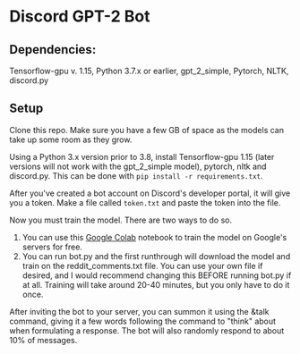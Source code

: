 # Discord GPT-2 Bot

## Dependencies:
Tensorflow-gpu v. 1.15, Python 3.7.x or earlier, gpt_2_simple, Pytorch, NLTK, discord.py

## Setup
Clone this repo. Make sure you have a few GB of space as the models can take up some room as they grow.

Using a Python 3.x version prior to 3.8, install Tensorflow-gpu 1.15 (later versions will not work with the gpt_2_simple model), pytorch, nltk and discord.py. This can be done with `pip install -r requirements.txt`.

After you've created a bot account on Discord's developer portal, it will give you a token. Make a file called `token.txt` and paste the token into the file.

Now you must train the model. There are two ways to do so.
1. You can use this [Google Colab](https://colab.research.google.com/drive/1VLG8e7YSEwypxU-noRNhsv5dW4NfTGce) notebook to train the model on Google's servers for free.
2. You can run bot.py and the first runthrough will download the model and train on the reddit_comments.txt file. You can use your own file if desired, and I would recommend changing this BEFORE running bot.py if at all. Training will take around 20-40 minutes, but you only have to do it once.

After inviting the bot to your server, you can summon it using the &talk command, giving it a few words following the command to "think" about when formulating a response. The bot will also randomly respond to about 10% of messages.